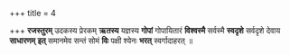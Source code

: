 +++
title = 4

+++
**रजस्तुरम्** उदकस्य प्रेरकम् **ऋतस्य** यज्ञस्य **गोपां** गोपायितारं **विश्वस्मै** सर्वस्मै **स्वदृशे** सर्वदृशे देवाय **साधारणम्** **इत्** समानमेव सन्तं सोमं **विः** पक्षी श्येनः **भरत्** स्वर्गादाहरत् ॥